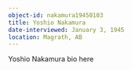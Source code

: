 ```yaml
---
object-id: nakamura19450103
title: Yoshio Nakamura
date-interviewed: January 3, 1945
location: Magrath, AB
---
```


Yoshio Nakamura bio here
